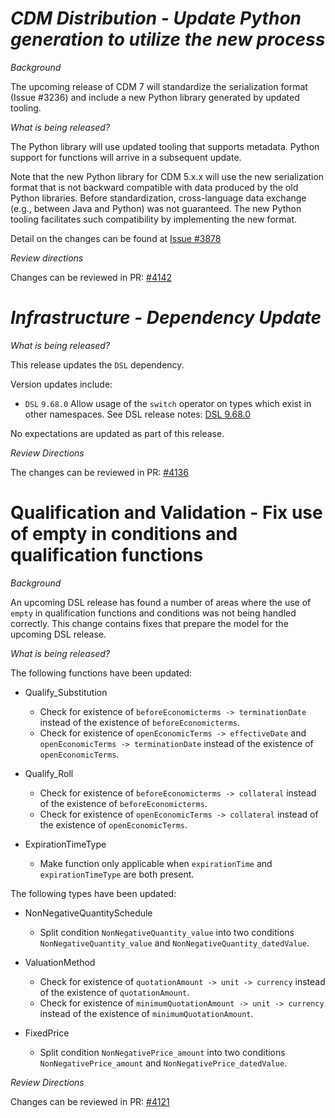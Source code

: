 # *CDM Distribution - Update Python generation to utilize the new process*

*Background*

The upcoming release of CDM 7 will standardize the serialization format (Issue #3236) and include a new Python library generated by updated tooling.

_What is being released?_

The Python library will use updated tooling that supports metadata.  Python support for functions will arrive in a subsequent update.

Note that the new Python library for CDM 5.x.x will use the new serialization format that is not backward compatible with data produced by the old Python libraries.  Before standardization, cross-language data exchange (e.g., between Java and Python) was not guaranteed. The new Python tooling facilitates such compatibility by implementing the new format.

Detail on the changes can be found at [Issue #3878](https://github.com/finos/common-domain-model/issues/3878)

_Review directions_

Changes can be reviewed in PR: [#4142](https://github.com/finos/common-domain-model/pull/4142)

# _Infrastructure - Dependency Update_

_What is being released?_

This release updates the `DSL` dependency.

Version updates include:
- `DSL` `9.68.0` Allow usage of the `switch` operator on types which exist in other namespaces. See DSL release notes: [DSL 9.68.0](https://github.com/finos/rune-dsl/releases/tag/9.68.0)

No expectations are updated as part of this release.

_Review Directions_

The changes can be reviewed in PR: [#4136](https://github.com/finos/common-domain-model/pull/4136)

# Qualification and Validation - Fix use of empty in conditions and qualification functions

*Background*

An upcoming DSL release has found a number of areas where the use of `empty` in qualification functions and conditions was not being handled correctly. This change contains fixes that prepare the model for the upcoming DSL release.

*What is being released?*

The following functions have been updated:

- Qualify_Substitution
  - Check for existence of `beforeEconomicterms -> terminationDate` instead of the existence of `beforeEconomicterms`.
  - Check for existence of `openEconomicTerms -> effectiveDate` and `openEconomicTerms -> terminationDate` instead of the existence of `openEconomicTerms`.

- Qualify_Roll
  - Check for existence of `beforeEconomicterms -> collateral` instead of the existence of `beforeEconomicterms`.
  - Check for existence of `openEconomicTerms -> collateral` instead of the existence of `openEconomicTerms`.

- ExpirationTimeType
  - Make function only applicable when `expirationTime` and `expirationTimeType` are both present.

The following types have been updated:

- NonNegativeQuantitySchedule
  - Split condition `NonNegativeQuantity_value` into two conditions `NonNegativeQuantity_value` and `NonNegativeQuantity_datedValue`.

- ValuationMethod
  - Check for existence of `quotationAmount -> unit -> currency` instead of the existence of `quotationAmount`.
  - Check for existence of `minimumQuotationAmount -> unit -> currency` instead of the existence of `minimumQuotationAmount`.

- FixedPrice
  - Split condition `NonNegativePrice_amount` into two conditions `NonNegativePrice_amount` and `NonNegativePrice_datedValue`.

*Review Directions*

Changes can be reviewed in PR: [#4121](https://github.com/finos/common-domain-model/pull/4121)